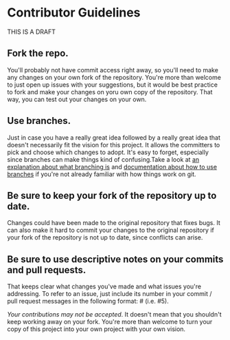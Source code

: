 # Contributor Guidelines

THIS IS A DRAFT

## Fork the repo.
You'll probably not have commit access right away, so you'll need to make any changes on your own fork of the repository. You're more than welcome to just open up issues with your suggestions, but it would be best practice to fork and make your changes on yoru own copy of the repository. That way, you can test out your changes on your own.

## Use branches.
Just in case you have a really great idea followed by a really great idea that doesn't necessarily fit the vision for this project. It allows the committers to pick and choose which changes to adopt. It's easy to forget, especially since branches can make things kind of confusing.Take a look at [an explanation about what branching is](http://git-scm.com/book/ch3-1.html) and [documentation about how to use branches](https://github.com/Kunena/Kunena-Forum/wiki/Create-a-new-branch-with-git-and-manage-branches) if you're not already familiar with how things work on git.

## Be sure to keep your fork of the repository up to date.
Changes could have been made to the original repository that fixes bugs. It can also make it hard to commit your changes to the original repository if your fork of the repository is not up to date, since conflicts can arise.

## Be sure to use descriptive notes on your commits and pull requests.
That keeps clear what changes you've made and what issues you're addressing. To refer to an issue, just include its number in your commit / pull request messages in the following format: #<number> (i.e. #5).

*Your contributions may not be accepted*. It doesn't mean that you shouldn't keep working away on your fork. You're more than welcome to turn your copy of this project into your own project with your own vision.